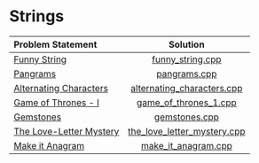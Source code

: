 # Strings

|      Problem Statement      |            Solution             |
|:----------------------------|:-------------------------------:|
| [Funny String][]            | [funny_string.cpp][]            |
| [Pangrams][]                | [pangrams.cpp][]                |
| [Alternating Characters][]  | [alternating_characters.cpp][]  |
| [Game of Thrones - I][]     | [game_of_thrones_1.cpp][]       |
| [Gemstones][]               | [gemstones.cpp][]               |
| [The Love-Letter Mystery][] | [the_love_letter_mystery.cpp][] |
| [Make it Anagram][]         | [make_it_anagram.cpp][]         |

[Funny String]:            https://www.hackerrank.com/challenges/funny-string
[Pangrams]:                https://www.hackerrank.com/challenges/pangrams
[Alternating Characters]:  https://www.hackerrank.com/challenges/alternating-characters
[Game of Thrones - I]:     https://www.hackerrank.com/challenges/game-of-thrones
[Gemstones]:               https://www.hackerrank.com/challenges/gem-stones
[The Love-Letter Mystery]: https://www.hackerrank.com/challenges/the-love-letter-mystery
[Make it Anagram]:         https://www.hackerrank.com/challenges/make-it-anagram

[funny_string.cpp]:            funny_string.cpp
[pangrams.cpp]:                pangrams.cpp
[alternating_characters.cpp]:  alternating_characters.cpp
[game_of_thrones_1.cpp]:       game_of_thrones_1.cpp
[gemstones.cpp]:               gemstones.cpp
[the_love_letter_mystery.cpp]: the_love_letter_mystery.cpp
[make_it_anagram.cpp]:         make_it_anagram.cpp
